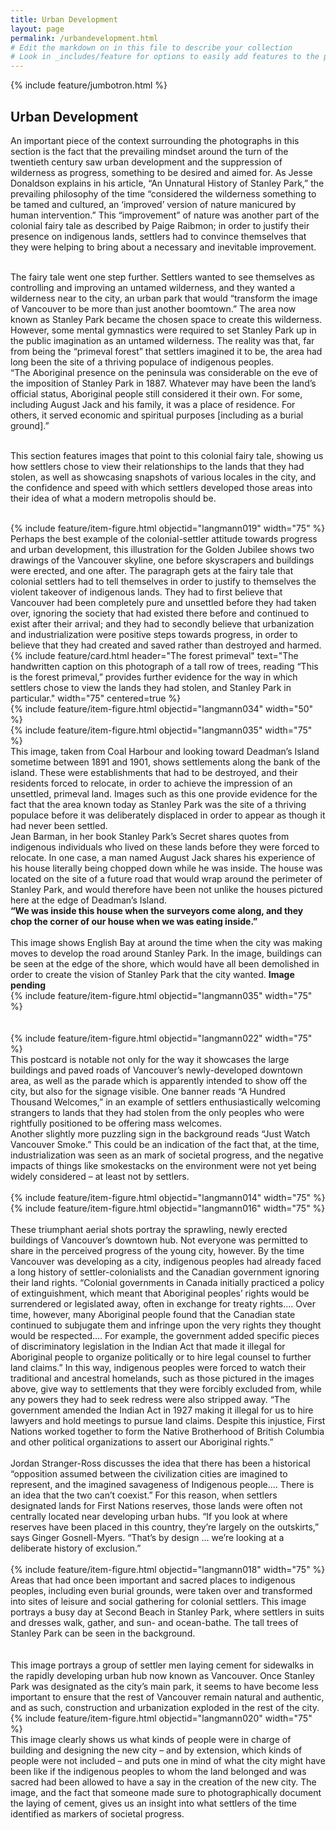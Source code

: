 ```yaml
---
title: Urban Development
layout: page
permalink: /urbandevelopment.html
# Edit the markdown on in this file to describe your collection
# Look in _includes/feature for options to easily add features to the page
---
```

{% include feature/jumbotron.html %}

## Urban Development

An important piece of the context surrounding the photographs in this section is the fact that the prevailing mindset around the turn of the twentieth century saw urban development and the suppression of wilderness as progress, something to be desired and aimed for. As Jesse Donaldson explains in his article, “An Unnatural History of Stanley Park,” the prevailing philosophy of the time “considered the wilderness something to be tamed and cultured, an ‘improved’ version of nature manicured by human intervention.”  This “improvement” of nature was another part of the colonial fairy tale as described by Paige Raibmon; in order to justify their presence on indigenous lands, settlers had to convince themselves that they were helping to bring about a necessary and inevitable improvement.<br><br>

The fairy tale went one step further. Settlers wanted to see themselves as controlling and improving an untamed wilderness, and they wanted a wilderness near to the city, an urban park that would “transform the image of Vancouver to be more than just another boomtown.”  The area now known as Stanley Park became the chosen space to create this wilderness. However, some mental gymnastics were required to set Stanley Park up in the public imagination as an untamed wilderness. The reality was that, far from being the “primeval forest” that settlers imagined it to be, the area had long been the site of a thriving populace of indigenous peoples.<br>
“The Aboriginal presence on the peninsula was considerable on the eve of the imposition of Stanley Park in 1887. Whatever may have been the land’s official status, Aboriginal people still considered it their own. For some, including August Jack and his family, it was a place of residence. For others, it served economic and spiritual purposes [including as a burial ground].”<br><br>

This section features images that point to this colonial fairy tale, showing us how settlers chose to view their relationships to the lands that they had stolen, as well as showcasing snapshots of various locales in the city, and the confidence and speed with which settlers developed those areas into their idea of what a modern metropolis should be.<br><br>

<div class="container">
  <div class="row">
    <div class="col-sm">
      {% include feature/item-figure.html objectid="langmann019" width="75" %}
    </div>
    <div class="col-sm">
      Perhaps the best example of the colonial-settler attitude towards progress and urban development, this illustration for the Golden Jubilee shows two drawings of the Vancouver skyline, one before skyscrapers and buildings were erected, and one after. The paragraph gets at the fairy tale that colonial settlers had to tell themselves in order to justify to themselves the violent takeover of indigenous lands. They had to first believe that Vancouver had been completely pure and unsettled before they had taken over, ignoring the society that had existed there before and continued to exist after their arrival; and they had to secondly believe that urbanization and industrialization were positive steps towards progress, in order to believe that they had created and saved rather than destroyed and harmed.
    </div>
  </div>
</div>

<div class="container">
  <div class="row">
    <div class="col-sm">
      {% include feature/card.html header="The forest primeval" text="The handwritten caption on this photograph of a tall row of trees, reading “This is the forest primeval,” provides further evidence for the way in which settlers chose to view the lands they had stolen, and Stanley Park in particular." width="75" centered=true %} 
    </div>
    <div class="col-sm">
      {% include feature/item-figure.html objectid="langmann034" width="50" %}
    </div>
  </div>
</div>

<div class="container">
  <div class="row">
    <div class="col-sm">
      {% include feature/item-figure.html objectid="langmann035" width="75" %}
    </div>
    <div class="col-sm">
      This image, taken from Coal Harbour and looking toward Deadman’s Island sometime between 1891 and 1901, shows settlements along the bank of the island. These were establishments that had to be destroyed, and their residents forced to relocate, in order to achieve the impression of an unsettled, primeval land. Images such as this one provide evidence for the fact that the area known today as Stanley Park was the site of a thriving populace before it was deliberately displaced in order to appear as though it had never been settled.<br>
    </div>
  </div>
Jean Barman, in her book Stanley Park’s Secret shares quotes from indigenous individuals who lived on these lands before they were forced to relocate. In one case, a man named August Jack shares his experience of his house literally being chopped down while he was inside. The house was located on the site of a future road that would wrap around the perimeter of Stanley Park, and would therefore have been not unlike the houses pictured here at the edge of Deadman’s Island.<br>
<b>“We was inside this house when the surveyors come along, and they chop the corner of our house when we was eating inside.” </b><br><br>

<div class="container">
  <div class="row">
    <div class="col-sm">
      This image shows English Bay at around the time when the city was making moves to develop the road around Stanley Park. In the image, buildings can be seen at the edge of the shore, which would have all been demolished in order to create the vision of Stanley Park that the city wanted. <b>Image pending</b>
    </div>
    <div class="col-sm">
      {% include feature/item-figure.html objectid="langmann035" width="75" %}
    </div>
  </div><br><br>
  
<div class="container">
  <div class="row">
    <div class="col-sm">
      {% include feature/item-figure.html objectid="langmann022" width="75" %}
    </div>
    <div class="col-sm">
      This postcard is notable not only for the way it showcases the large buildings and paved roads of Vancouver’s newly-developed downtown area, as well as the parade which is apparently intended to show off the city, but also for the signage visible. One banner reads “A Hundred Thousand Welcomes,” in an example of settlers enthusiastically welcoming strangers to lands that they had stolen from the only peoples who were rightfully positioned to be offering mass welcomes.
    </div>
  </div>
Another slightly more puzzling sign in the background reads “Just Watch Vancouver Smoke.” This could be an indication of the fact that, at the time, industrialization was seen as an mark of societal progress, and the negative impacts of things like smokestacks on the environment were not yet being widely considered – at least not by settlers.<br><br>
  
<div class="container">
  <div class="row">
    <div class="col-sm">
      {% include feature/item-figure.html objectid="langmann014" width="75" %}
    </div>
    <div class="col-sm">
      {% include feature/item-figure.html objectid="langmann016" width="75" %}
    </div>
  </div><br>
  These triumphant aerial shots portray the sprawling, newly erected buildings of Vancouver’s downtown hub. Not everyone was permitted to share in the perceived progress of the young city, however. By the time Vancouver was developing as a city, indigenous peoples had already faced a long history of settler-colonialists and the Canadian government ignoring their land rights. “Colonial governments in Canada initially practiced a policy of extinguishment, which meant that Aboriginal peoples’ rights would be surrendered or legislated away, often in exchange for treaty rights…. Over time, however, many Aboriginal people found that the Canadian state continued to subjugate them and infringe upon the very rights they thought would be respected…. For example, the government added specific pieces of discriminatory legislation in the Indian Act that made it illegal for Aboriginal people to organize politically or to hire legal counsel to further land claims.”  In this way, indigenous peoples were forced to watch their traditional and ancestral homelands, such as those pictured in the images above, give way to settlements that they were forcibly excluded from, while any powers they had to seek redress were also stripped away. “The government amended the Indian Act in 1927 making it illegal for us to hire lawyers and hold meetings to pursue land claims. Despite this injustice, First Nations worked together to form the Native Brotherhood of British Columbia and other political organizations to assert our Aboriginal rights.” <br><br>
Jordan Stranger-Ross discusses the idea that there has been a historical “opposition assumed between the civilization cities are imagined to represent, and the imagined savageness of Indigenous people…. There is an idea that the two can’t coexist.”  For this reason, when settlers designated lands for First Nations reserves, those lands were often not centrally located near developing urban hubs. “If you look at where reserves have been placed in this country, they’re largely on the outskirts,” says Ginger Gosnell-Myers. “That’s by design ... we’re looking at a deliberate history of exclusion.” <br><br>
  
<div class="container">
  <div class="row">
    <div class="col-sm">
      {% include feature/item-figure.html objectid="langmann018" width="75" %}
    </div>
    <div class="col-sm">
      Areas that had once been important and sacred places to indigenous peoples, including even burial grounds, were taken over and transformed into sites of leisure and social gathering for colonial settlers. This image portrays a busy day at Second Beach in Stanley Park, where settlers in suits and dresses walk, gather, and sun- and ocean-bathe. The tall trees of Stanley Park can be seen in the background.
    </div>
  </div><br><br>

<div class="container">
  <div class="row">
    <div class="col-sm">
      This image portrays a group of settler men laying cement for sidewalks in the rapidly developing urban hub now known as Vancouver. Once Stanley Park was designated as the city’s main park, it seems to have become less important to ensure that the rest of Vancouver remain natural and authentic, and as such, construction and urbanization exploded in the rest of the city. 
    </div>
    <div class="col-sm">
      {% include feature/item-figure.html objectid="langmann020" width="75" %}
    </div>
  </div>
  This image clearly shows us what kinds of people were in charge of building and designing the new city – and by extension, which kinds of people were not included – and puts one in mind of what the city might have been like if the indigenous peoples to whom the land belonged and was sacred had been allowed to have a say in the creation of the new city. The image, and the fact that someone made sure to photographically document the laying of cement, gives us an insight into what settlers of the time identified as markers of societal progress.<br><br>
